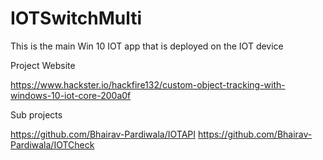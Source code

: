 # IOTSwitchMulti
This is the main Win 10 IOT app that is deployed on the IOT device

Project Website 

https://www.hackster.io/hackfire132/custom-object-tracking-with-windows-10-iot-core-200a0f

Sub projects 

https://github.com/Bhairav-Pardiwala/IOTAPI
https://github.com/Bhairav-Pardiwala/IOTCheck
